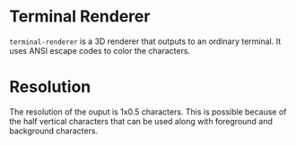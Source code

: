 # Terminal Renderer

`terminal-renderer` is a 3D renderer that outputs to an ordinary terminal. It uses ANSI escape codes
to color the characters.

# Resolution

The resolution of the ouput is 1x0.5 characters. This is possible because of the half vertical
characters that can be used along with foreground and background characters.
